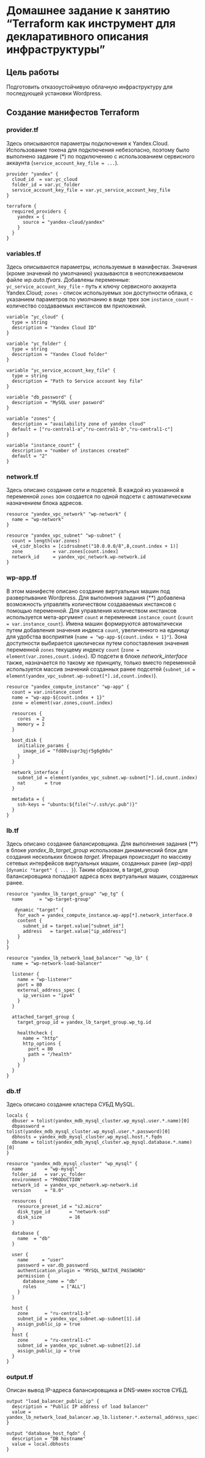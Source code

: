 # Домашнее задание к занятию “Terraform как инструмент для декларативного описания инфраструктуры”

## Цель работы
Подготовить отказоустойчивую облачную инфраструктуру для последующей установки Wordpress.

## Создание манифестов Terraform

### provider.tf
Здесь описываются параметры подключения к Yandex.Cloud.
Использование токена для подключения небезопасно, поэтому было выполнено задание (*) по подключению с использованием сервисного аккаунта (`service_account_key_file = ...`).
```hcl
provider "yandex" {
  cloud_id  = var.yc_cloud
  folder_id = var.yc_folder
  service_account_key_file = var.yc_service_account_key_file
}

terraform {
  required_providers {
    yandex = {
      source = "yandex-cloud/yandex"
    }
  }
}

```

### variables.tf
Здесь описываются параметры, используемые в манифестах. Значения (кроме значений по умолчанию) указываются в неотслеживаемом файле *wp.auto.tfvars*.
Добавлены переменные: 
`yc_service_account_key_file` - путь к ключу сервисного аккаунта Yandex.Cloud; 
`zones` - список используемых зон доступности облака, с указанием параметров по умолчанию в виде трех зон
`instance_count` - количество создаваемых инстансов вм приложений.

```hcl
variable "yc_cloud" {
  type = string
  description = "Yandex Cloud ID"
}

variable "yc_folder" {
  type = string
  description = "Yandex Cloud folder"
}

variable "yc_service_account_key_file" {
  type = string
  description = "Path to Service account key file"
}

variable "db_password" {
  description = "MySQL user pasword"
}

variable "zones" {
  description = "availability zone of yandex cloud"
  default = ["ru-central1-a","ru-central1-b","ru-central1-c"]
}

variable "instance_count" {
  description = "number of instances created"
  default = "2"
}
```

### network.tf
Здесь описано создание сети и подсетей. В каждой из указанной в переменной `zones` зон создается по одной подсети с автоматическим назначением блока адресов.

```hcl
resource "yandex_vpc_network" "wp-network" {
  name = "wp-network"
}

resource "yandex_vpc_subnet" "wp-subnet" {
  count = length(var.zones)
  v4_cidr_blocks = [cidrsubnet("10.0.0.0/8",8,count.index + 1)]
  zone           = var.zones[count.index]
  network_id     = yandex_vpc_network.wp-network.id
}
```

### wp-app.tf
В этом манифесте описано создание виртуальных машин под развертывание Wordpress. 
Для выполнения задания (**) добавлена возможность управлять количеством создаваемых инстансов с помощью переменной. Для управления количеством инстансов используется мета-аргумент `count` и переменная `instance_count` (`count = var.instance_count`).
Имена машин формируются автоматически путем добавления значения индекса `count`, увеличенного на единицу для удобства восприятия (`name = "wp-app-${count.index + 1}"`). 
Зона доступности выбирается циклически путем сопоставления значения переменной `zones` текущему индексу `count` (`zone = element(var.zones,count.index`).
ID подсети в блоке *network_interface* также, назначается по такому же принципу, только вместо переменной используется массив значений созданных ранее подсетей (`subnet_id = element(yandex_vpc_subnet.wp-subnet[*].id,count.index)`).


```hcl
resource "yandex_compute_instance" "wp-app" {
  count = var.instance_count
  name = "wp-app-${count.index + 1}"
  zone = element(var.zones,count.index)

  resources {
    cores  = 2
    memory = 2
  }

  boot_disk {
    initialize_params {
      image_id = "fd80viupr3qjr5g6g9du"
    }
  }

  network_interface {
    subnet_id = element(yandex_vpc_subnet.wp-subnet[*].id,count.index)
    nat       = true
  }

  metadata = {
    ssh-keys = "ubuntu:${file("~/.ssh/yc.pub")}"
  }
}
```

### lb.tf
Здесь описано создание балансировщика.
Для выполнения задания (**) в блоке *yandex_lb_target_group* использован динамический блок для создания нескольких блоков *target*. Итерация происходит по массиву сетевых интерфейсов виртуальных машин, созданных ранее (*wp-app*) (`dynamic "target" { ... }`). Таким образом, в target_group балансировщика попадают адреса всех виртуальных машин, созданных ранее.

```hcl
resource "yandex_lb_target_group" "wp_tg" {
  name      = "wp-target-group"

   dynamic "target" {
    for_each = yandex_compute_instance.wp-app[*].network_interface.0
    content {
      subnet_id = target.value["subnet_id"]
      address   = target.value["ip_address"]
    }
}
}

resource "yandex_lb_network_load_balancer" "wp_lb" {
  name = "wp-network-load-balancer"

  listener {
    name = "wp-listener"
    port = 80
    external_address_spec {
      ip_version = "ipv4"
    }
  }

  attached_target_group {
    target_group_id = yandex_lb_target_group.wp_tg.id

    healthcheck {
      name = "http"
      http_options {
        port = 80
        path = "/health"
      }
    }
  }
}
```

### db.tf
Здесь описано создание кластера СУБД MySQL.

```hcl
locals {
  dbuser = tolist(yandex_mdb_mysql_cluster.wp_mysql.user.*.name)[0]
  dbpassword = tolist(yandex_mdb_mysql_cluster.wp_mysql.user.*.password)[0]
  dbhosts = yandex_mdb_mysql_cluster.wp_mysql.host.*.fqdn
  dbname = tolist(yandex_mdb_mysql_cluster.wp_mysql.database.*.name)[0]
}

resource "yandex_mdb_mysql_cluster" "wp_mysql" {
  name        = "wp-mysql"
  folder_id   = var.yc_folder
  environment = "PRODUCTION"
  network_id  = yandex_vpc_network.wp-network.id
  version     = "8.0"

  resources {
    resource_preset_id = "s2.micro"
    disk_type_id       = "network-ssd"
    disk_size          = 16
  }

  database {
    name  = "db"
  }

  user {
    name     = "user"
    password = var.db_password
    authentication_plugin = "MYSQL_NATIVE_PASSWORD"
    permission {
      database_name = "db"
      roles         = ["ALL"]
    }
  }

  host {
    zone      = "ru-central1-b"
    subnet_id = yandex_vpc_subnet.wp-subnet[1].id
    assign_public_ip = true
  }
  host {
    zone      = "ru-central1-c"
    subnet_id = yandex_vpc_subnet.wp-subnet[2].id
    assign_public_ip = true
  }
}
```

### output.tf
Описан вывод IP-адреса балансировщика и DNS-имен хостов СУБД.

```hcl
output "load_balancer_public_ip" {
  description = "Public IP address of load balancer"
  value = yandex_lb_network_load_balancer.wp_lb.listener.*.external_address_spec[0].*.address
}

output "database_host_fqdn" {
  description = "DB hostname"
  value = local.dbhosts
}
```
